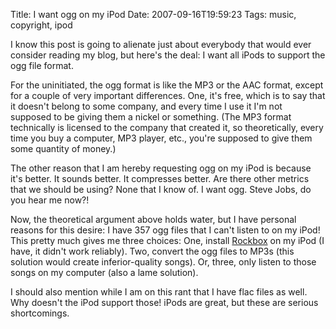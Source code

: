 Title: I want ogg on my iPod
Date: 2007-09-16T19:59:23
Tags: music, copyright, ipod


<p>
I know this post is going to alienate just about everybody that would ever consider reading my blog, but here's the deal: I want all iPods to support the ogg file format. 
</p>
<p>
For the uninitiated, the ogg format is like the MP3 or the AAC format, except for a couple of very important differences. One, it's free, which is to say that it doesn't belong to some company, and every time I use it I'm not supposed to be giving them a nickel or something. (The MP3 format technically is licensed to the company that created it, so theoretically, every time you buy a computer, MP3 player, etc., you're supposed to give them some quantity of money.)
</p>
<p>
The other reason that I am hereby requesting ogg on my iPod  is because it's better. It sounds better. It compresses better. Are there other metrics that we should be using? None that I know of. I want ogg. Steve Jobs, do you hear me now?! 
</p>
<p>
Now, the theoretical argument above holds water, but I have personal reasons for this desire: I have 357 ogg files that I can't listen to on my iPod! This pretty much gives me three choices: One, install <a href="http://www.rockbox.org/" target="_blank" title="Rockbox.org">Rockbox</a> on my iPod (I have, it didn't work reliably). Two, convert the ogg files to MP3s (this solution would create inferior-quality songs). Or, three, only listen to those songs on my computer (also a lame solution). 
</p>
<p>
I should also mention while I am on this rant that I have flac files as well. Why doesn't the iPod support those! iPods are great, but these are serious shortcomings.
</p>
<!--break-->